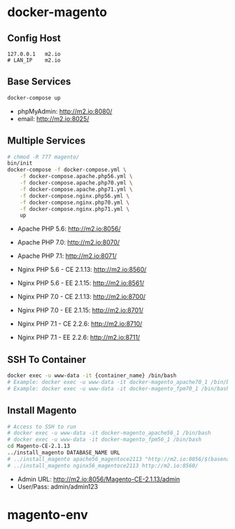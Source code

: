 # docker-magento

## Config Host
```
127.0.0.1   m2.io
# LAN_IP    m2.io
```

## Base Services
```sh
docker-compose up
```

- phpMyAdmin: http://m2.io:8080/
- email: http://m2.io:8025/

## Multiple Services
```sh
# chmod -R 777 magento/
bin/init
docker-compose -f docker-compose.yml \
    -f docker-compose.apache.php56.yml \
    -f docker-compose.apache.php70.yml \
    -f docker-compose.apache.php71.yml \
    -f docker-compose.nginx.php56.yml \
    -f docker-compose.nginx.php70.yml \
    -f docker-compose.nginx.php71.yml \
    up
```

- Apache PHP 5.6: http://m2.io:8056/
- Apache PHP 7.0: http://m2.io:8070/
- Apache PHP 7.1: http://m2.io:8071/

- Nginx PHP 5.6 - CE 2.1.13: http://m2.io:8560/
- Nginx PHP 5.6 - EE 2.1.15: http://m2.io:8561/
- Nginx PHP 7.0 - CE 2.1.13: http://m2.io:8700/
- Nginx PHP 7.0 - EE 2.1.15: http://m2.io:8701/
- Nginx PHP 7.1 - CE 2.2.6: http://m2.io:8710/
- Nginx PHP 7.1 - EE 2.2.6: http://m2.io:8711/

## SSH To Container
```sh
docker exec -u www-data -it {container_name} /bin/bash
# Example: docker exec -u www-data -it docker-magento_apache70_1 /bin/bash
# Example: docker exec -u www-data -it docker-magento_fpm70_1 /bin/bash
```

## Install Magento
```sh
# Access to SSH to run
# docker exec -u www-data -it docker-magento_apache56_1 /bin/bash
# docker exec -u www-data -it docker-magento_fpm56_1 /bin/bash
cd Magento-CE-2.1.13
../install_magento DATABASE_NAME URL
# ../install_magento apache56_magentoce2113 "http://m2.io:8056/$(basename $PWD)/"
# ../install_magento nginx56_magentoce2113 http://m2.io:8560/
```

- Admin URL: http://m2.io:8056/Magento-CE-2.1.13/admin
- User/Pass: admin/admin123
# magento-env

